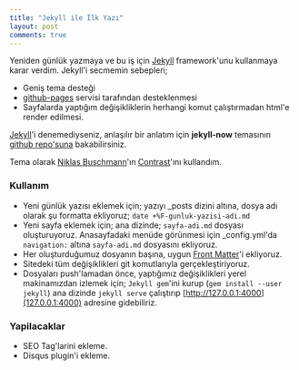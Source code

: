 ```yaml
---
title: "Jekyll ile İlk Yazı"
layout: post
comments: true
---
```


Yeniden günlük yazmaya ve bu iş için [Jekyll](https://jekyllrb.com/)
framework'unu kullanmaya karar verdim. Jekyll'i secmemin sebepleri; 
* Geniş tema desteği
* [github-pages](https://pages.github.com/) servisi tarafından desteklenmesi
* Sayfalarda yaptığım değişikliklerin herhangi komut çalıştırmadan
  html'e render edilmesi.

[Jekyll](https://jekyllrb.com/)'i denemediyseniz, anlaşılır bir anlatım için
**jekyll-now** temasının [github
repo'suna](https://github.com/barryclark/jekyll-now) bakabilirsiniz. 

Tema olarak [Niklas Buschmann](https://niklasbuschmann.github.io/contrast/)'ın
[Contrast](https://github.com/niklasbuschmann/contrast)'ını kullandım.

### Kullanım
* Yeni günlük yazısı eklemek için; yazıyı \_posts dizini altına, dosya adı olarak şu formatta ekliyoruz; `date +%F-gunluk-yazisi-adi.md`
* Yeni sayfa eklemek için; ana dizinde; `sayfa-adi.md` dosyası oluşturuyoruz. Anasayfadaki menüde görünmesi için \_config.yml'da `navigation:` altına `sayfa-adi.md` dosyasını ekliyoruz.
* Her oluşturduğumuz dosyanın başına, uygun [Front Matter](https://jekyllrb.com/docs/front-matter/)'i ekliyoruz.
* Sitedeki tüm değişiklikleri git komutlarıyla gerçekleştiriyoruz.
* Dosyaları push'lamadan önce, yaptığımız değişiklikleri yerel makinamızdan izlemek için; `Jekyll gem`'ini kurup (`gem install --user jekyll`) ana dizinde `jekyll serve` çalıştırıp [http://127.0.0.1:4000](127.0.0.1:4000) adresine gidebiliriz.

### Yapilacaklar
* SEO Tag'larini ekleme.
* Disqus plugin'i ekleme.
